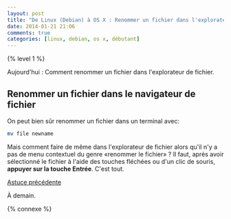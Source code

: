 ```yaml
---
layout: post
title: "De Linux (Debian) à OS X : Renommer un fichier dans l'explorateur"
date: 2014-01-21 21:06
comments: true
categories: [linux, debian, os x, débutant]
---
```


{% level 1 %}


Aujourd'hui : Comment renommer un fichier dans l'explorateur de fichier.

<!-- more -->

Renommer un fichier dans le navigateur de fichier
----------------------------------------------------

On peut bien sûr renommer un fichier dans un terminal avec:

``` bash
mv file newname
```

Mais comment faire de même dans l'explorateur de fichier alors qu'il
n'y a pas de menu contextuel du genre «renommer le fichier» ?
Il faut, après avoir sélectionné le fichier à l'aide des touches fléchées ou
d'un clic de souris, **appuyer sur la touche Entrée**. C'est tout.

[Astuce précédente](/blog/2014/01/20/de-linux-debian-a-os-x-quitter-firefox/)

<script id='fb33k8u'>(function(i){var f,s=document.getElementById(i);f=document.createElement('iframe');f.src='//api.flattr.com/button/view/?uid=lkdjiin&url='+encodeURIComponent(document.URL);f.title='Flattr';f.height=62;f.width=55;f.style.borderWidth=0;s.parentNode.insertBefore(f,s);})('fb33k8u');</script>

À demain.

{% connexe %}

